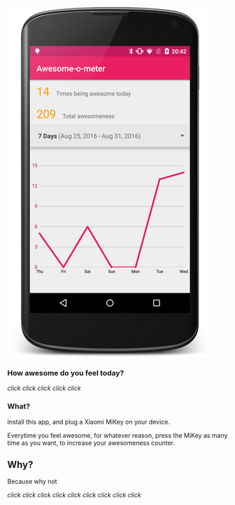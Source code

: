 ![screenshot][]

### How awesome do you feel today?

*click click click click click*


### What?

Install this app, and plug a Xiaomi MiKey on your device.

Everytime you feel awesome, for whatever reason, press the MiKey as many time as you want, to increase your awesomeness counter.


## Why?

Because why not

*click click click click click click click click click*


[screenshot]: https://raw.githubusercontent.com/Nilhcem/awesome-o-meter/master/app/screenshot.png
